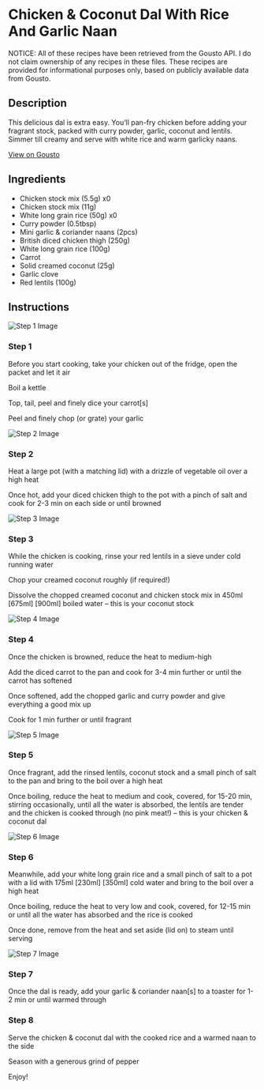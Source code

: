# Chicken & Coconut Dal With Rice And Garlic Naan

NOTICE: All of these recipes have been retrieved from the Gousto API. I do not claim ownership of any recipes in these files. These recipes are provided for informational purposes only, based on publicly available data from Gousto.

## Description

This delicious dal is extra easy. You’ll pan-fry chicken before adding your fragrant stock, packed with curry powder, garlic, coconut and lentils. Simmer till creamy and serve with white rice and warm garlicky naans.

[View on Gousto](https://www.gousto.co.uk/recipes/cookbook/chicken-coconut-dal-with-garlic-naans)

## Ingredients

- Chicken stock mix (5.5g) x0
- Chicken stock mix (11g)
- White long grain rice (50g) x0
- Curry powder (0.5tbsp)
- Mini garlic & coriander naans (2pcs)
- British diced chicken thigh (250g)
- White long grain rice (100g)
- Carrot
- Solid creamed coconut (25g)
- Garlic clove
- Red lentils (100g)

## Instructions

![Step 1 Image](https://production-media.gousto.co.uk/cms/recipe-step-image/Step-1-1678917042275-x200.jpg)

### Step 1

Before you start cooking, take your chicken out of the fridge, open the packet and let it air

Boil a kettle

Top, tail, peel and finely dice your carrot[s]

Peel and finely chop (or grate) your garlic

![Step 2 Image](https://production-media.gousto.co.uk/cms/recipe-step-image/Step-2-1678917053186-x200.jpg)

### Step 2

Heat a large pot (with a matching lid) with a drizzle of vegetable oil over a high heat

Once hot, add your diced chicken thigh to the pot with a pinch of salt and cook for 2-3 min on each side or until browned

![Step 3 Image](https://production-media.gousto.co.uk/cms/recipe-step-image/Step-3-1678917057853-x200.jpg)

### Step 3

While the chicken is cooking, rinse your red lentils in a sieve under cold running water

Chop your creamed coconut roughly (if required!)

Dissolve the chopped creamed coconut and chicken stock mix in 450ml <span class="text-purple">[675ml]</span> <span class="text-danger">[900ml]</span> boiled water – this is your coconut stock

![Step 4 Image](https://production-media.gousto.co.uk/cms/recipe-step-image/Step-4-1678917061822-x200.jpg)

### Step 4

Once the chicken is browned, reduce the heat to medium-high

Add the diced carrot to the pan and cook for 3-4 min further or until the carrot has softened

Once softened, add the chopped garlic and curry powder and give everything a good mix up

Cook for 1 min further or until fragrant

![Step 5 Image](https://production-media.gousto.co.uk/cms/recipe-step-image/Step-5-1678917068726-x200.jpg)

### Step 5

Once fragrant, add the rinsed lentils, coconut stock and a small pinch of salt to the pan and bring to the boil over a high heat

Once boiling, reduce the heat to medium and cook, covered, for 15-20 min, stirring occasionally, until all the water is absorbed, the lentils are tender and the chicken is cooked through (no pink meat!) – this is your chicken & coconut dal

![Step 6 Image](https://production-media.gousto.co.uk/cms/recipe-step-image/Step-6-1678917071745-x200.jpg)

### Step 6

Meanwhile, add your white long grain rice and a small pinch of salt to a pot with a lid with 175ml <span class="text-purple">[230ml]</span> <span class="text-danger">[350ml]</span> cold water and bring to the boil over a high heat

Once boiling, reduce the heat to very low and cook, covered, for 12-15 min or until all the water has absorbed and the rice is cooked

Once done, remove from the heat and set aside (lid on) to steam until serving

![Step 7 Image](https://production-media.gousto.co.uk/cms/recipe-step-image/Step-7-1678917075756-x200.jpg)

### Step 7

Once the dal is ready, add your garlic & coriander naan[s] to a toaster for 1-2 min or until warmed through

### Step 8

Serve the chicken & coconut dal with the cooked rice and a warmed naan to the side

Season with a generous grind of pepper

Enjoy!

